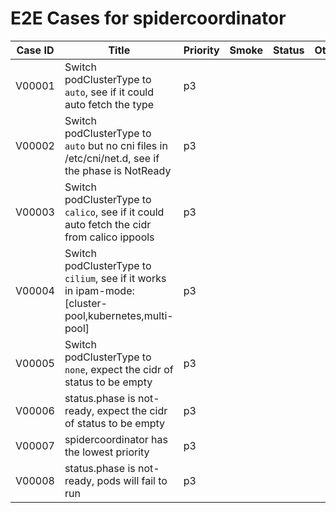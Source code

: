 # E2E Cases for spidercoordinator

| Case ID | Title                                                                    | Priority | Smoke | Status | Other |
| ------- | ------------------------------------------------------------------------ | -------- | ----- | ------ | ----- |
| V00001  | Switch podClusterType to `auto`, see if it could auto fetch the type       | p3       |       |        |       |
| V00002  | Switch podClusterType to `auto` but no cni files in /etc/cni/net.d, see if the phase is NotReady       | p3       |       |        |       |
| V00003  | Switch podClusterType to `calico`, see if it could auto fetch the cidr from calico ippools   | p3       |       |        |       |
| V00004  | Switch podClusterType to `cilium`, see if it works in ipam-mode: [cluster-pool,kubernetes,multi-pool]   | p3       |       |        |       |
| V00005  | Switch podClusterType to `none`, expect the cidr of status to be empty   | p3       |       |        |       |
| V00006  | status.phase is not-ready, expect the cidr of status to be empty         | p3       |       |        |       |
| V00007  | spidercoordinator has the lowest priority                                | p3       |       |        |       |
| V00008  | status.phase is not-ready, pods will fail to run                         | p3       |       |        |       |
